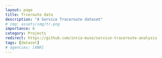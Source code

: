 ```yaml
---
layout: page
title: Trceroute data
description: "A Service Traceroute dataset"
# img: assets/img/tr.png
importance: 6
category: Projects
redirect: https://github.com/inria-muse/service-traceroute-analysis
tags: [dataset]
# agencies: [ANR]
---
```


